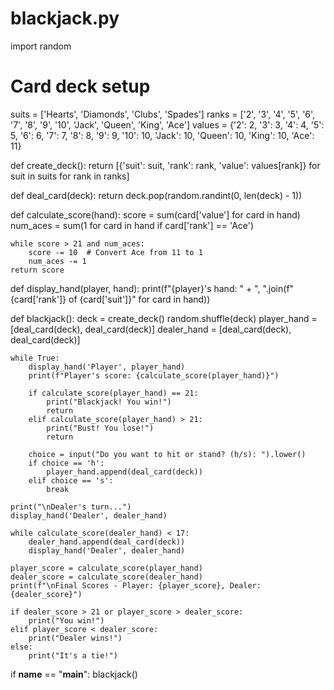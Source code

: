 # blackjack.py
import random

# Card deck setup
suits = ['Hearts', 'Diamonds', 'Clubs', 'Spades']
ranks = ['2', '3', '4', '5', '6', '7', '8', '9', '10', 'Jack', 'Queen', 'King', 'Ace']
values = {'2': 2, '3': 3, '4': 4, '5': 5, '6': 6, '7': 7, '8': 8, '9': 9, '10': 10,
          'Jack': 10, 'Queen': 10, 'King': 10, 'Ace': 11}

def create_deck():
    return [{'suit': suit, 'rank': rank, 'value': values[rank]} for suit in suits for rank in ranks]

def deal_card(deck):
    return deck.pop(random.randint(0, len(deck) - 1))

def calculate_score(hand):
    score = sum(card['value'] for card in hand)
    num_aces = sum(1 for card in hand if card['rank'] == 'Ace')
    
    while score > 21 and num_aces:
        score -= 10  # Convert Ace from 11 to 1
        num_aces -= 1
    return score

def display_hand(player, hand):
    print(f"{player}'s hand: " + ", ".join(f"{card['rank']} of {card['suit']}" for card in hand))

def blackjack():
    deck = create_deck()
    random.shuffle(deck)
    player_hand = [deal_card(deck), deal_card(deck)]
    dealer_hand = [deal_card(deck), deal_card(deck)]
    
    while True:
        display_hand('Player', player_hand)
        print(f"Player's score: {calculate_score(player_hand)}")
        
        if calculate_score(player_hand) == 21:
            print("Blackjack! You win!")
            return
        elif calculate_score(player_hand) > 21:
            print("Bust! You lose!")
            return
        
        choice = input("Do you want to hit or stand? (h/s): ").lower()
        if choice == 'h':
            player_hand.append(deal_card(deck))
        elif choice == 's':
            break
    
    print("\nDealer's turn...")
    display_hand('Dealer', dealer_hand)
    
    while calculate_score(dealer_hand) < 17:
        dealer_hand.append(deal_card(deck))
        display_hand('Dealer', dealer_hand)
        
    player_score = calculate_score(player_hand)
    dealer_score = calculate_score(dealer_hand)
    print(f"\nFinal Scores - Player: {player_score}, Dealer: {dealer_score}")
    
    if dealer_score > 21 or player_score > dealer_score:
        print("You win!")
    elif player_score < dealer_score:
        print("Dealer wins!")
    else:
        print("It's a tie!")

if __name__ == "__main__":
    blackjack()
